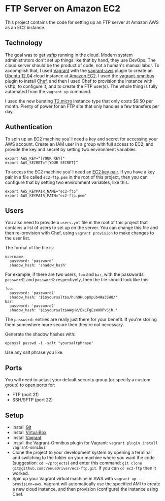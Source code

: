 # FTP Server on Amazon EC2

This project contains the code for setting up an FTP server at Amazon AWS as an EC2
instance.

## Technology

The goal was to get [vsftp](http://vsftpd.beasts.org/) running in the cloud.  Modern
system administrators don't set up things like that by hand, they use DevOps.  The
cloud server should be the product of code, not a human's manual labor.  To accomplish
that, I used [Vagrant](https://www.vagrantup.com/) with the [vagrant-aws](https://github.com/mitchellh/vagrant-aws) plugin to create an
[Ubuntu 12.04](http://releases.ubuntu.com/12.04/) cloud instance at
[Amazon EC2](http://aws.amazon.com/ec2/).  I used the [vagrant-omnibus](https://github.com/schisamo/vagrant-omnibus) plugin to install [Chef](http://www.getchef.com/chef/),
and then I used Chef to provision the instance with vsftp, to configure it, and to
create the FTP user(s).  The whole thing is fully automated from the ```vagrant up```
command.

I used the new bursting
[T2.micro](http://aws.amazon.com/about-aws/whats-new/2014/07/01/introducing-t2-the-new-low-cost-general-purpose-instance-type-for-amazon-ec2/)
instance type that only costs $9.50 per month.  Plenty of power for an FTP site that only
handles a few transfers per day.

## Authentication

To spin up an EC2 machine you'll need a key and secret for accessing your AWS account.
Create an IAM user in a group with full access to EC2, and provide the key and secret
by setting two environment variables:

    export AWS_KEY=“[YOUR KEY]"
    export AWS_SECRET="[YOUR SECRET]”

To access the EC2 machine you'll need an [EC2 key pair](https://docs.aws.amazon.com/AWSEC2/latest/UserGuide/ec2-key-pairs.html).  If you have a key pair in a file
called ```ec2-ftp.pem``` in the root of this project, then you can configure that
by setting two environment variables, like this:

    export AWS_KEYPAIR_NAME="ec2-ftp”
    export AWS_KEYPAIR_PATH="ec2-ftp.pem"

## Users

You also need to provide a ```users.yml``` file in the root of this project that contains
a list of users to set up on the server.  You can change this file and then re-provision
with Chef, using ```vagrant provision``` to make changes to the user list.

The format of the file is:

    username:
      password: 'password'
      shadow_hash: 'shadow_hash'

For example, if there are two users, ```foo``` and ```bar```, with the passwords ```password1```
and ```password2``` respectively, then the file should look like this:

    foo:
      password: 'password1'
      shadow_hash: '$1$yoursalt$u/huh9HuopXpub4Ha3SWO/'
    bar:
      password: 'password2'
      shadow_hash: '$1$yoursalt$AWgHV/EkLFgEsWORPVSjh.'

The ```password:``` entries are really just there for your benefit.  If you're storing them
somewhere more secure then they're not necessary.

Generate the shadow hashes with:

    openssl passwd -1 -salt "yoursaltphrase"

Use any salt phrase you like.

## Ports

You will need to adjust your default security group (or specify a custom group) to open ports
for:

* FTP (port 21)
* SSH/SFTP (port 22)

## Setup

* Install [Git](http://git-scm.com/)
* Install [VirtualBox](https://www.virtualbox.org)
* Install [Vagrant](http://downloads.vagrantup.com/)
* Install the Vagrant-Omnibus plugin for Vagrant: ```vagrant plugin install vagrant-omnibus```
* Clone the project to your development system by opening a terminal and switching to the
folder on your machine where you want the code (suggestion: ```cd ~/projects```) and enter
this command: ```git clone git@github.com:VenueDriver/ec2-ftp.git```.  If you can
```cd ec2-ftp``` then it worked.
* Spin up your Vagrant virtual machine in AWS with ```vagrant up --provision=aws```.  Vagrant will automatically use the specified AMI to create a new cloud instance, and then
provision (configure) the instance using Chef.